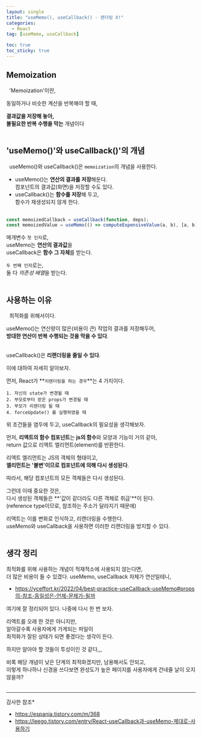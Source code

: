```yaml
---
layout: single
title: "useMemo(), useCallback() - 랜더링 X!"
categories:
  - React
tag: [useMemo, useCallback]

toc: true
toc_sticky: true
---
```


Memoization
---

&nbsp; 'Memoization'이란,

동일하거나 비슷한 계산을 반복해야 할 때,

**결과값을 저장해 놓아,  
불필요한 반복 수행을 막는** 개념이다
<br/><br/>



'useMemo()'와 useCallback()'의 개념
---


&nbsp; useMemo()와 useCallback()은 `memoization`의 개념을 사용한다.

* useMemo()는 **연산의 결과를 저장**해둔다.  
  컴포넌트의 결과값(화면)을 저장할 수도 있다.
* useCallback()는 **함수를 저장**해 두고,  
  함수가 재생성되지 않게 한다.
<br/><br/>


```js
const memoizedCallback = useCallback(function, deps);
const memoizedValue = useMemo(() => computeExpensiveValue(a, b), [a, b]);
```  


매개변수 `첫 인자`로,  
useMemo는 **연산의 결과값**을  
useCallback은 **함수 그 자체**를 받는다.

`두 번째 인자`로는,  
둘 다 *의존성 배열*을 받는다.
<br/><br/>



사용하는 이유
---

&nbsp; 최적화를 위해서이다.

useMemo()는 연산량이 많은(비용이 큰) 작업의 결과를 저장해두어,  
**방대한 연산이 반복 수행되는 것을 막을 수 있다**.
<br/><br/>

useCallback()은 **리랜더링을 줄일 수 있다**.

이에 대하여 자세히 알아보자.

먼저, React가 **`리렌더링을 하는 경우`**는 4 가지이다.

    1. 자신의 state가 변경될 때
    2. 부모로부터 받은 props가 변경될 때
    3. 부모가 리렌더링 될 때
    4. forceUpdate() 를 실행하였을 때

위 조건들을 염두에 두고, useCallback의 필요성을 생각해보자.

먼저, **리액트의 함수 컴포넌트**는 **js의 함수**와 모양과 기능이 거의 같아,  
return 값으로 리액트 엘리먼트(element)를 반환한다.

리액트 엘리먼트는 JS의 객체의 형태이고,  
**엘리먼트는 '불변'이므로 컴포넌트에 의해 다시 생성된다**.

따라서, 해당 컴포넌트의 모든 객체들은 다시 생성된다.

그런데 이때 중요한 것은,  
다시 생성된 객체들은 **'값이 같더라도 다른 객체로 취급'**이 된다.  
(reference type이므로, 참조하는 주소가 달라지기 때문에)

리액트는 이를 변화로 인식하고, 리랜더링을 수행한다.   
useMemo와 useCallback을 사용하면 이러한 리랜더링을 방지할 수 있다.
<br/><br/>



생각 정리
---

최적화를 위해 사용하는 개념이 적재적소에 사용되지 않는다면,  
더 많은 비용이 들 수 있겠다.
useMemo, useCallback 자체가 연산일테니,  
* https://yceffort.kr/2022/04/best-practice-useCallback-useMemo#props의-참조-동일성은-언제-문제가-될까  

여기에 잘 정리되어 있다. 나중에 다시 한 번 보자.

리액트를 오래 한 것은 아니지만,  
알아갈수록 사용자에게 가게되는 파일이  
최적화가 잘된 상태가 되면 좋겠다는 생각이 든다.

하지만 알아야 할 것들이 투성이인 것 같다,,,

비록 해당 개념이 낮은 단계의 최적화겠지만, 남용해서도 안되고,  
이렇게 하나하나 신경을 쓰다보면 완성도가 높은 페이지를 사용자에게 건네줄 날이 오지 않을까?
<br/><br/>


------------------------------------


감사한 참조*
* https://espania.tistory.com/m/368
* https://leego.tistory.com/entry/React-useCallback과-useMemo-제대로-사용하기


